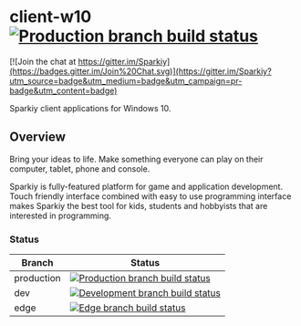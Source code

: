 # client-w10 [![Production branch build status](https://ci.appveyor.com/api/projects/status/35l3go04er8y717u/branch/production?svg=true)](https://ci.appveyor.com/project/AleksandarDev/client-w10/branch/production)

[![Join the chat at https://gitter.im/Sparkiy](https://badges.gitter.im/Join%20Chat.svg)](https://gitter.im/Sparkiy?utm_source=badge&utm_medium=badge&utm_campaign=pr-badge&utm_content=badge)

Sparkiy client applications for Windows 10.

## Overview 

Bring your ideas to life. Make something everyone can play on their computer, tablet, phone and console.

Sparkiy is fully-featured platform for game and application development. Touch friendly interface combined with easy to use programming interface makes Sparkiy the best tool for kids, students and hobbyists that are interested in programming.

### Status

| Branch | Status |
| ------ | ------ |
| production | [![Production branch build status](https://ci.appveyor.com/api/projects/status/35l3go04er8y717u/branch/production?svg=true)](https://ci.appveyor.com/project/AleksandarDev/client-w10/branch/production) |
| dev | [![Development branch build status](https://ci.appveyor.com/api/projects/status/35l3go04er8y717u/branch/dev?svg=true)](https://ci.appveyor.com/project/AleksandarDev/client-w10/branch/dev) |
| edge | [![Edge branch build status](https://ci.appveyor.com/api/projects/status/35l3go04er8y717u/branch/edge?svg=true)](https://ci.appveyor.com/project/AleksandarDev/client-w10/branch/edge) |

